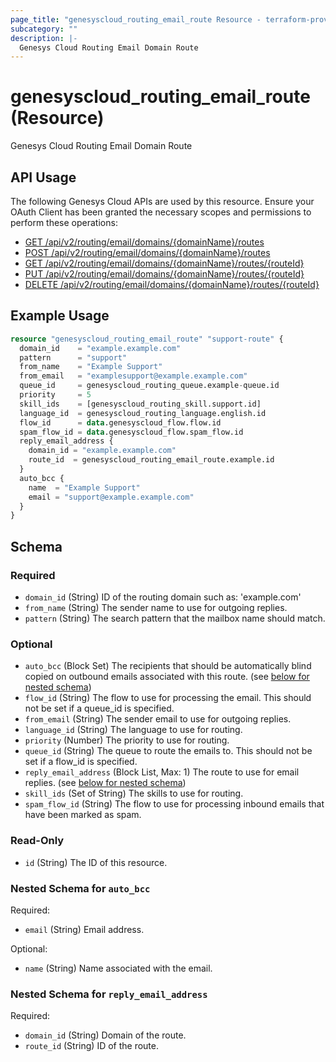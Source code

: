 ```yaml
---
page_title: "genesyscloud_routing_email_route Resource - terraform-provider-genesyscloud"
subcategory: ""
description: |-
  Genesys Cloud Routing Email Domain Route
---
```

# genesyscloud_routing_email_route (Resource)

Genesys Cloud Routing Email Domain Route

## API Usage
The following Genesys Cloud APIs are used by this resource. Ensure your OAuth Client has been granted the necessary scopes and permissions to perform these operations:

* [GET /api/v2/routing/email/domains/{domainName}/routes](https://developer.mypurecloud.com/api/rest/v2/routing/#get-api-v2-routing-email-domains--domainName--routes)
* [POST /api/v2/routing/email/domains/{domainName}/routes](https://developer.mypurecloud.com/api/rest/v2/routing/#post-api-v2-routing-email-domains--domainName--routes)
* [GET /api/v2/routing/email/domains/{domainName}/routes/{routeId}](https://developer.mypurecloud.com/api/rest/v2/routing/#get-api-v2-routing-email-domains--domainName--routes--routeId-)
* [PUT /api/v2/routing/email/domains/{domainName}/routes/{routeId}](https://developer.mypurecloud.com/api/rest/v2/routing/#put-api-v2-routing-email-domains--domainName--routes--routeId-)
* [DELETE /api/v2/routing/email/domains/{domainName}/routes/{routeId}](https://developer.mypurecloud.com/api/rest/v2/routing/#delete-api-v2-routing-email-domains--domainName--routes--routeId-)

## Example Usage

```terraform
resource "genesyscloud_routing_email_route" "support-route" {
  domain_id    = "example.example.com"
  pattern      = "support"
  from_name    = "Example Support"
  from_email   = "examplesupport@example.example.com"
  queue_id     = genesyscloud_routing_queue.example-queue.id
  priority     = 5
  skill_ids    = [genesyscloud_routing_skill.support.id]
  language_id  = genesyscloud_routing_language.english.id
  flow_id      = data.genesyscloud_flow.flow.id
  spam_flow_id = data.genesyscloud_flow.spam_flow.id
  reply_email_address {
    domain_id = "example.example.com"
    route_id  = genesyscloud_routing_email_route.example.id
  }
  auto_bcc {
    name  = "Example Support"
    email = "support@example.example.com"
  }
}
```

<!-- schema generated by tfplugindocs -->
## Schema

### Required

- `domain_id` (String) ID of the routing domain such as: 'example.com'
- `from_name` (String) The sender name to use for outgoing replies.
- `pattern` (String) The search pattern that the mailbox name should match.

### Optional

- `auto_bcc` (Block Set) The recipients that should be automatically blind copied on outbound emails associated with this route. (see [below for nested schema](#nestedblock--auto_bcc))
- `flow_id` (String) The flow to use for processing the email. This should not be set if a queue_id is specified.
- `from_email` (String) The sender email to use for outgoing replies.
- `language_id` (String) The language to use for routing.
- `priority` (Number) The priority to use for routing.
- `queue_id` (String) The queue to route the emails to. This should not be set if a flow_id is specified.
- `reply_email_address` (Block List, Max: 1) The route to use for email replies. (see [below for nested schema](#nestedblock--reply_email_address))
- `skill_ids` (Set of String) The skills to use for routing.
- `spam_flow_id` (String) The flow to use for processing inbound emails that have been marked as spam.

### Read-Only

- `id` (String) The ID of this resource.

<a id="nestedblock--auto_bcc"></a>
### Nested Schema for `auto_bcc`

Required:

- `email` (String) Email address.

Optional:

- `name` (String) Name associated with the email.


<a id="nestedblock--reply_email_address"></a>
### Nested Schema for `reply_email_address`

Required:

- `domain_id` (String) Domain of the route.
- `route_id` (String) ID of the route.

